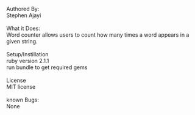 Authored By:<br />
  Stephen Ajayi<br /><br />
What it Does:<br >
  Word counter allows users to count how many times a word appears in a given string.<br /><br />
Setup/Instillation<br /> 
  ruby version 2.1.1<br />
  run bundle to get required gems<br /><br /> 
License<br />
  MIT license<br /><br /> 
known Bugs:<br />
  None<br /><br />